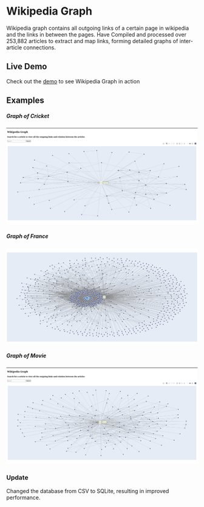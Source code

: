 # Wikipedia Graph

Wikipedia graph contains all outgoing links of a certain page in wikipedia and the links in between the pages.
Have Compiled and processed over 253,882 articles to extract and map links, forming detailed graphs of
inter-article connections.
## Live Demo

Check out the [demo](https://wikigraph.pythonanywhere.com/) to see Wikipedia Graph in action



## Examples

##### Graph of Cricket 
![reports](/static/image.png)

##### Graph of France 
![reports](/static/france.png)

##### Graph of Movie 
![reports](/static/image%20copy.png)



### Update
Changed the database from CSV to SQLite, resulting in improved performance.
